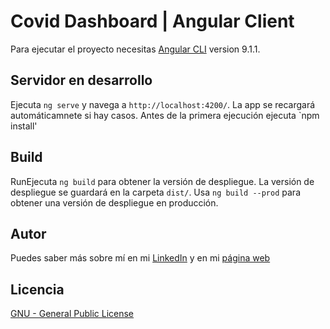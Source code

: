# Covid Dashboard | Angular Client

Para ejecutar el proyecto necesitas [Angular CLI](https://github.com/angular/angular-cli) version 9.1.1.

## Servidor en desarrollo

Ejecuta `ng serve` y navega a `http://localhost:4200/`. La app se recargará automáticamnete si hay casos. Antes de la primera ejecución ejecuta `npm install'

## Build

RunEjecuta `ng build` para obtener la versión de despliegue. La versión de despliegue se guardará en la carpeta `dist/`. Usa `ng build --prod` para obtener una versión de despliegue en producción.

## Autor

Puedes saber más sobre mí en mi [LinkedIn](https://www.linkedin.com/in/inixio-amillano-casteig/) y en mi [página web](https://inixio.dev)

## Licencia

[GNU - General Public License](https://www.gnu.org/licenses/gpl-3.0.html)
